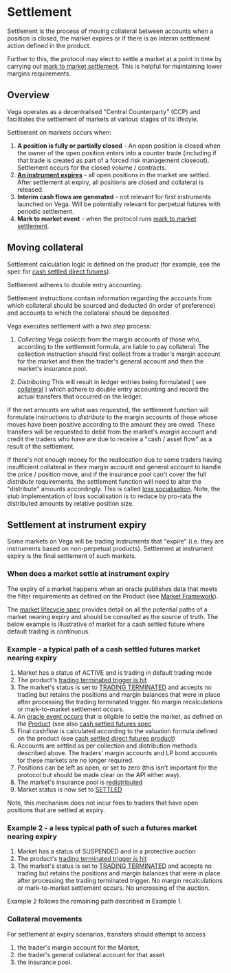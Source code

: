 # Settlement

Settlement is the process of moving collateral between accounts when a position is closed,  the market expires or if there is an interim settlement action defined in the product.

Further to this, the protocol may elect to settle a market at a point in time by carrying out [mark to market settlement](./0003-mark-to-market-settlement.md). This is helpful for maintaining lower margins requirements.

## Overview

Vega operates as a decentralised "Central Counterparty" (CCP) and facilitates the settlement of markets at various stages of its lifecyle.

Settlement on markets occurs when:

1. **A position is fully or partially closed** - An open position is closed when the owner of the open position enters into a counter trade (including if that trade is created as part of a forced risk management closeout). Settlement occurs for the closed volume / contracts.
1. **[An instrument expires](#settlement-at-instrument-expiry)** - all open positions in the market are settled. After settlement at expiry, all positions are closed and collateral is released.
1. **Interim cash flows are generated** - not relevant for first instruments launched on Vega. Will be potentially relevant for perpetual futures with periodic settlement.
1. **Mark to market event** - when the protocol runs [mark to market settlement](./0003-mark-to-market-settlement.md).

## Moving collateral

Settlement calculation logic is defined on the product (for example, see the spec for [cash settled direct futures](./0016-product-builtin-future.md)).

Settlement adheres to double entry accounting.

Settlement instructions contain information regarding the accounts from which collateral should be sourced and deducted (in order of preference) and accounts to which the collateral should be deposited.

Vega executes settlement with a two step process:

1. _Collecting_
Vega *collects* from the margin accounts of those who, according to the settlement formula, are liable to pay collateral.  The collection instruction should first collect from a trader's margin account for the market and then the trader's general account and then the market's insurance pool.  

2. _Distributing_
This will result in ledger entries  being formulated ( see [collateral](./0005-collateral.md) ) which adhere to double entry accounting and record the actual transfers that occurred on the ledger.

If the net amounts are what was requested, the settlement function will formulate instructions to *distribute* to the margin accounts of those whose moves have been positive according to the amount they are owed. These transfers will be requested to debit from the market's *margin* account and credit the traders who have are due to receive a "cash / asset flow" as a result of the settlement.

If there's not enough money for the reallocation due to some traders having insufficient collateral in their margin account and general account to handle the price / position move, and if the insurance pool can't cover the full *distribute* requirements, the settlement function will need to alter the "distribute" amounts accordingly. This is called [loss socialisation](). Note, the stub implementation of loss socialisation is to reduce by pro-rata the distributed amounts by relative position size.


## Settlement at instrument expiry

Some markets on Vega will be trading instruments that "expire" (i.e. they are instruments based on non-perpetual products). Settlement at instrument expiry is the final settlement of such markets.


### When does a market settle at instrument expiry
The expiry of a market happens when an oracle publishes data that meets the filter requirements as defined on the Product (see [Market Framework](./0001-market-framework.md)).

The [market lifecycle spec](./0043-market-lifecycle.md) provides detail on all the potential paths of a market nearing expiry and should be consulted as the source of truth. The below example is illustrative of market for a cash settled future where default trading is continuous.

### Example - a typical path of a cash settled futures market nearing expiry

1. Market has a status of ACTIVE and is trading in default trading mode
1. The product's [trading terminated trigger is hit](./0016-product-builtin-future.md#41-termination-of-trading)
1. The market's status is set to [TRADING TERMINATED](./0043-market-lifecycle.md) and accepts no trading but retains the positions and margin balances that were in place after processing the trading terminated trigger. No margin recalculations or mark-to-market settlement occurs.
1. An [oracle event occurs](./0045-data-sourcing.md) that is eligible to settle the market, as defined on the [Product](./0001-market-framework.md) (see also [cash settled futures spec](./0016-product-builtin-future.md)
1. Final cashflow is calculated according to the valuation formula defined on the product (see [cash settled direct futures product](./0016-product-builtin-future.md#42-final-settlement-expiry))
1. Accounts are settled as per collection and distribution methods described above. The traders' margin accounts and LP bond accounts for these markets are no longer required.
1. Positions can be left as open, or set to zero (this isn't important for the protocol but should be made clear on the API either way).
1. The market's insurance pool is [redistributed](./0015-market-insurance-pool-collateral.md)
1. Market status is now set to [SETTLED](./0043-market-lifecycle.md)

Note, this mechanism does not incur fees to traders that have open positions that are settled at expiry.

### Example 2 - a less typical path of such a futures market nearing expiry

1. Market has a status of SUSPENDED and in a protective auction
1. The product's [trading terminated trigger is hit](./0016-product-builtin-future.md#41-termination-of-trading)
1. The market's status is set to [TRADING TERMINATED](./0043-market-lifecycle.md) and accepts no trading but retains the positions and margin balances that were in place after processing the trading terminated trigger. No margin recalculations or mark-to-market settlement occurs. No uncrossing of the auction.

Example 2 follows the remaining path described in Example 1.


### Collateral movements

For settlement at expiry scenarios, transfers should attempt to access 
1. the trader's margin account for the Market, 
1. the trader's general collateral account for that asset 
1. the insurance pool.
